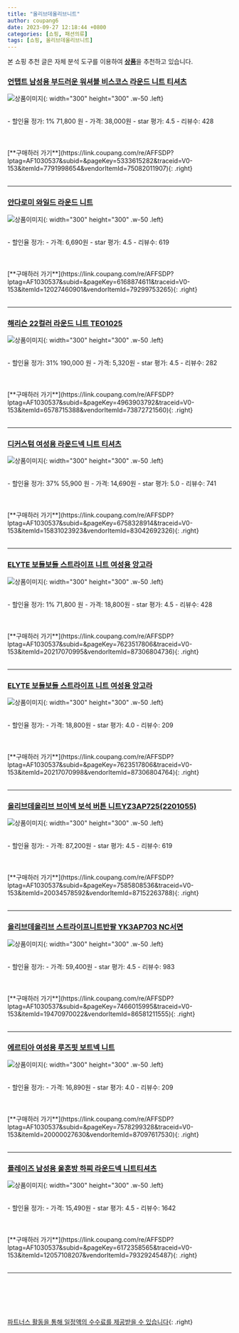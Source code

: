 ```yaml
---
title: "올리브데올리브니트"
author: coupang6
date: 2023-09-27 12:18:44 +0800
categories: [쇼핑, 패션의류]
tags: [쇼핑, 올리브데올리브니트]
---
```


본 쇼핑 추천 글은 자체 분석 도구를 이용하여 [**상품**](https://link.coupang.com/a/bao1ui)을 추천하고 있습니다.

### [언탭트 남성용 부드러운 워셔블 비스코스 라운드 니트 티셔츠](https://link.coupang.com/re/AFFSDP?lptag=AF1030537&subid=&pageKey=5333615282&traceid=V0-153&itemId=7791998654&vendorItemId=75082011907)

![상품이미지](https://thumbnail9.coupangcdn.com/thumbnails/remote/230x230ex/image/rs_quotation_api/gfytk29k/bb58ec628e87431c8ae7c04eed4eab80.jpg){: width="300" height="300" .w-50 .left}


<br>
- 할인율 정가: 1%  71,800   원
- 가격: 38,000원
- star 평가: 4.5
- 리뷰수: 428
<br>
<br>
<br>
<br>
[**구매하러 가기**](https://link.coupang.com/re/AFFSDP?lptag=AF1030537&subid=&pageKey=5333615282&traceid=V0-153&itemId=7791998654&vendorItemId=75082011907){: .right}
<br>
<br>

---

### [안다로미 와일드 라운드 니트](https://link.coupang.com/re/AFFSDP?lptag=AF1030537&subid=&pageKey=6168874611&traceid=V0-153&itemId=12027460901&vendorItemId=79299753265)

![상품이미지](https://thumbnail8.coupangcdn.com/thumbnails/remote/230x230ex/image/rs_quotation_api/rjyuuo2g/48c64dc1bb0a42508dd496857ef48c74.jpg){: width="300" height="300" .w-50 .left}


<br>
- 할인율 정가: 
- 가격: 6,690원
- star 평가: 4.5
- 리뷰수: 619
<br>
<br>
<br>
<br>
[**구매하러 가기**](https://link.coupang.com/re/AFFSDP?lptag=AF1030537&subid=&pageKey=6168874611&traceid=V0-153&itemId=12027460901&vendorItemId=79299753265){: .right}
<br>
<br>

---

### [해리슨 22컬러 라운드 니트 TEO1025](https://link.coupang.com/re/AFFSDP?lptag=AF1030537&subid=&pageKey=4963903792&traceid=V0-153&itemId=6578715388&vendorItemId=73872721560)

![상품이미지](https://thumbnail7.coupangcdn.com/thumbnails/remote/230x230ex/image/rs_quotation_api/lj8dovzp/4bbf85f542ed458ea074e1f08ca2e0f4.jpg){: width="300" height="300" .w-50 .left}


<br>
- 할인율 정가: 31%  190,000   원
- 가격: 5,320원
- star 평가: 4.5
- 리뷰수: 282
<br>
<br>
<br>
<br>
[**구매하러 가기**](https://link.coupang.com/re/AFFSDP?lptag=AF1030537&subid=&pageKey=4963903792&traceid=V0-153&itemId=6578715388&vendorItemId=73872721560){: .right}
<br>
<br>

---

### [디커스텀 여성용 라운드넥 니트 티셔츠](https://link.coupang.com/re/AFFSDP?lptag=AF1030537&subid=&pageKey=6758328914&traceid=V0-153&itemId=15831023923&vendorItemId=83042692326)

![상품이미지](https://thumbnail10.coupangcdn.com/thumbnails/remote/230x230ex/image/vendor_inventory/b594/4d48e6dd76fe19e528ebbd93f8be945174fddc7302c82026832157969820.jpg){: width="300" height="300" .w-50 .left}


<br>
- 할인율 정가: 37%  55,900   원
- 가격: 14,690원
- star 평가: 5.0
- 리뷰수: 741
<br>
<br>
<br>
<br>
[**구매하러 가기**](https://link.coupang.com/re/AFFSDP?lptag=AF1030537&subid=&pageKey=6758328914&traceid=V0-153&itemId=15831023923&vendorItemId=83042692326){: .right}
<br>
<br>

---

### [ELYTE 보들보들 스트라이프 니트 여성용 앙고라](https://link.coupang.com/re/AFFSDP?lptag=AF1030537&subid=&pageKey=7623517806&traceid=V0-153&itemId=20217070995&vendorItemId=87306804736)

![상품이미지](https://thumbnail6.coupangcdn.com/thumbnails/remote/230x230ex/image/vendor_inventory/1090/c04e7b4af2ffeca26c030db35d270bb6a3a8391d49774d7f8fbfa86a0c74.JPG){: width="300" height="300" .w-50 .left}


<br>
- 할인율 정가: 1%  71,800   원
- 가격: 18,800원
- star 평가: 4.5
- 리뷰수: 428
<br>
<br>
<br>
<br>
[**구매하러 가기**](https://link.coupang.com/re/AFFSDP?lptag=AF1030537&subid=&pageKey=7623517806&traceid=V0-153&itemId=20217070995&vendorItemId=87306804736){: .right}
<br>
<br>

---

### [ELYTE 보들보들 스트라이프 니트 여성용 앙고라](https://link.coupang.com/re/AFFSDP?lptag=AF1030537&subid=&pageKey=7623517806&traceid=V0-153&itemId=20217070998&vendorItemId=87306804764)

![상품이미지](https://thumbnail6.coupangcdn.com/thumbnails/remote/230x230ex/image/vendor_inventory/1aeb/32c3e775ff965af7bbfc6f8e79f6a87e21ad9bcd2892455512b86b15e3df.JPG){: width="300" height="300" .w-50 .left}


<br>
- 할인율 정가: 
- 가격: 18,800원
- star 평가: 4.0
- 리뷰수: 209
<br>
<br>
<br>
<br>
[**구매하러 가기**](https://link.coupang.com/re/AFFSDP?lptag=AF1030537&subid=&pageKey=7623517806&traceid=V0-153&itemId=20217070998&vendorItemId=87306804764){: .right}
<br>
<br>

---

### [올리브데올리브 브이넥 보석 버튼 니트YZ3AP725(2201055)](https://link.coupang.com/re/AFFSDP?lptag=AF1030537&subid=&pageKey=7585808536&traceid=V0-153&itemId=20034578592&vendorItemId=87152263788)

![상품이미지](https://thumbnail9.coupangcdn.com/thumbnails/remote/230x230ex/image/vendor_inventory/a61c/d370a1f986c1081e749e87d72acfcca61c6aefae12c966c5e043df551fc1.jpeg){: width="300" height="300" .w-50 .left}


<br>
- 할인율 정가: 
- 가격: 87,200원
- star 평가: 4.5
- 리뷰수: 619
<br>
<br>
<br>
<br>
[**구매하러 가기**](https://link.coupang.com/re/AFFSDP?lptag=AF1030537&subid=&pageKey=7585808536&traceid=V0-153&itemId=20034578592&vendorItemId=87152263788){: .right}
<br>
<br>

---

### [올리브데올리브 스트라이프니트반팔 YK3AP703 NC서면](https://link.coupang.com/re/AFFSDP?lptag=AF1030537&subid=&pageKey=7466015995&traceid=V0-153&itemId=19470970022&vendorItemId=86581211555)

![상품이미지](https://thumbnail6.coupangcdn.com/thumbnails/remote/230x230ex/image/vendor_inventory/4d8a/6148c09ff50963a20bb4eeabcd9c21080f82523ae2c30f015d0aee404181.jpg){: width="300" height="300" .w-50 .left}


<br>
- 할인율 정가: 
- 가격: 59,400원
- star 평가: 4.5
- 리뷰수: 983
<br>
<br>
<br>
<br>
[**구매하러 가기**](https://link.coupang.com/re/AFFSDP?lptag=AF1030537&subid=&pageKey=7466015995&traceid=V0-153&itemId=19470970022&vendorItemId=86581211555){: .right}
<br>
<br>

---

### [에르티아 여성용 루즈핏 보트넥 니트](https://link.coupang.com/re/AFFSDP?lptag=AF1030537&subid=&pageKey=7578299328&traceid=V0-153&itemId=20000027630&vendorItemId=87097617530)

![상품이미지](https://thumbnail7.coupangcdn.com/thumbnails/remote/230x230ex/image/vendor_inventory/47a7/4c751d83b24e130eaf99676a887cecbfdf61b66c8aa7dcef1807d0b65ca3.jpg){: width="300" height="300" .w-50 .left}


<br>
- 할인율 정가: 
- 가격: 16,890원
- star 평가: 4.0
- 리뷰수: 209
<br>
<br>
<br>
<br>
[**구매하러 가기**](https://link.coupang.com/re/AFFSDP?lptag=AF1030537&subid=&pageKey=7578299328&traceid=V0-153&itemId=20000027630&vendorItemId=87097617530){: .right}
<br>
<br>

---

### [플레이즈 남성용 울혼방 하찌 라운드넥 니트티셔츠](https://link.coupang.com/re/AFFSDP?lptag=AF1030537&subid=&pageKey=6172358565&traceid=V0-153&itemId=12057108207&vendorItemId=79329245487)

![상품이미지](https://thumbnail8.coupangcdn.com/thumbnails/remote/230x230ex/image/rs_quotation_api/pamjgf6a/ba5c9adac5cb42e5923457f164ae6ae6.jpg){: width="300" height="300" .w-50 .left}


<br>
- 할인율 정가: 
- 가격: 15,490원
- star 평가: 4.5
- 리뷰수: 1642
<br>
<br>
<br>
<br>
[**구매하러 가기**](https://link.coupang.com/re/AFFSDP?lptag=AF1030537&subid=&pageKey=6172358565&traceid=V0-153&itemId=12057108207&vendorItemId=79329245487){: .right}
<br>
<br>

---
<br><br><br><br><br> [파트너스 활동을 통해 일정액의 수수료를 제공받을 수 있습니다](https://link.coupang.com/a/bao1ui){: .right}